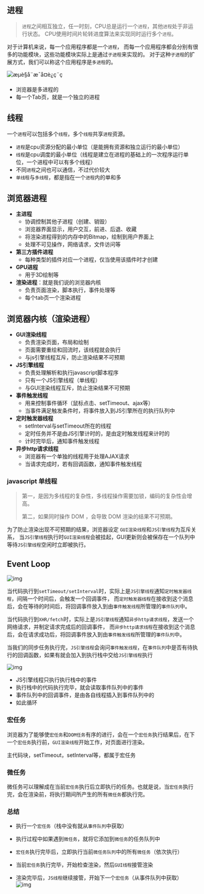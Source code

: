 ## 进程

> `进程`之间相互独立，任一时刻，CPU总是运行一个`进程`，其他`进程`处于非运行状态。 CPU使用时间片轮转进度算法来实现同时运行多个`进程`。



对于计算机来说，每一个应用程序都是一个`进程`， 而每一个应用程序都会分别有很多的功能模块，这些功能模块实际上是通过`子进程`来实现的。 对于这种`子进程`的扩展方式，我们可以称这个应用程序是`多进程`的。

![æµè§å¨æ¯å¤è¿ç¨ç](https://user-gold-cdn.xitu.io/2019/8/21/16cb1f0a851c86b9?imageView2/0/w/1280/h/960/format/webp/ignore-error/1)

- 浏览器是多进程的
- 每一个Tab页，就是一个独立的进程



## 线程

一个`进程`可以包括多个`线程`，多个`线程`共享`进程`资源。



- `进程`是cpu资源分配的最小单位（是能拥有资源和独立运行的最小单位）
- `线程`是cpu调度的最小单位（线程是建立在进程的基础上的一次程序运行单位，一个进程中可以有多个线程）
- 不同`进程`之间也可以通信，不过代价较大
- `单线程`与`多线程`，都是指在一个`进程`内的单和多



## 浏览器进程

- **主进程** 
  - 协调控制其他子进程（创建、销毁）
  - 浏览器界面显示，用户交互，前进、后退、收藏
  - 将渲染进程得到的内存中的Bitmap，绘制到用户界面上
  - 处理不可见操作，网络请求，文件访问等
- **第三方插件进程** 
  - 每种类型的插件对应一个进程，仅当使用该插件时才创建
- **GPU进程** 
  - 用于3D绘制等
- **渲染进程**：就是我们说的浏览器内核
  - 负责页面渲染，脚本执行，事件处理等
  - 每个tab页一个渲染进程



## 浏览器内核（渲染进程）

- **GUI渲染线程**
  - 负责渲染页面，布局和绘制
  - 页面需要重绘和回流时，该线程就会执行
  - 与js引擎线程互斥，防止渲染结果不可预期
- **JS引擎线程**
  - 负责处理解析和执行javascript脚本程序
  - 只有一个JS引擎线程（单线程）
  - 与GUI渲染线程互斥，防止渲染结果不可预期
- **事件触发线程**
  - 用来控制事件循环（鼠标点击、setTimeout、ajax等）
  - 当事件满足触发条件时，将事件放入到JS引擎所在的执行队列中
- **定时触发器线程**
  - setInterval与setTimeout所在的线程
  - 定时任务并不是由JS引擎计时的，是由定时触发线程来计时的
  - 计时完毕后，通知事件触发线程
- **异步http请求线程**
  - 浏览器有一个单独的线程用于处理AJAX请求
  - 当请求完成时，若有回调函数，通知事件触发线程



### javascript 单线程

> 第一，是因为多线程的复杂性，多线程操作需要加锁，编码的复杂性会增高。
>
> 第二，如果同时操作 DOM ，会导致 DOM 渲染的结果不可预期。



为了防止渲染出现不可预期的结果，浏览器设定 `GUI渲染线程`和`JS引擎线程`为互斥关系， 当`JS引擎线程`执行时`GUI渲染线程`会被挂起，GUI更新则会被保存在一个队列中等待`JS引擎线程`空闲时立即被执行。



## Event Loop



![img](https://user-gold-cdn.xitu.io/2019/8/21/16cb1d7433f29c46?imageView2/0/w/1280/h/960/format/webp/ignore-error/1)

当代码执行到`setTimeout/setInterval`时，实际上是`JS引擎线程`通知`定时触发器线程`，间隔一个时间后，会触发一个回调事件， 而`定时触发器线程`在接收到这个消息后，会在等待的时间后，将回调事件放入到由`事件触发线程`所管理的`事件队列`中。

当代码执行到`XHR/fetch`时，实际上是`JS引擎线程`通知`异步http请求线程`，发送一个网络请求，并制定请求完成后的回调事件， 而`异步http请求线程`在接收到这个消息后，会在请求成功后，将回调事件放入到由`事件触发线程`所管理的`事件队列`中。


当我们的同步任务执行完，`JS引擎线程`会询问`事件触发线程`，在`事件队列`中是否有待执行的回调函数，如果有就会加入到执行栈中交给`JS引擎线程`执行

![img](https://user-gold-cdn.xitu.io/2019/8/21/16cb1d7433f29c46?imageView2/0/w/1280/h/960/format/webp/ignore-error/1)

- JS引擎线程只执行执行栈中的事件
- 执行栈中的代码执行完毕，就会读取事件队列中的事件
- 事件队列中的回调事件，是由各自线程插入到事件队列中的
- 如此循环



### 宏任务

浏览器为了能够使`宏任务`和`DOM任务`有序的进行，会在一个`宏任务`执行结果后，在下一个`宏任务`执行前，`GUI渲染线程`开始工作，对页面进行渲染。

主代码块，setTimeout，setInterval等，都属于宏任务



### 微任务

微任务可以理解成在当前`宏任务`执行后立即执行的任务。也就是说，当`宏任务`执行完，会在渲染前，将执行期间所产生的所有`微任务`都执行完。



### 总结

- 执行一个`宏任务`（栈中没有就从`事件队列`中获取）

- 执行过程中如果遇到`微任务`，就将它添加到`微任务`的任务队列中

- `宏任务`执行完毕后，立即执行当前`微任务队列`中的所有`微任务`（依次执行）

- 当前`宏任务`执行完毕，开始检查渲染，然后`GUI线程`接管渲染

- 渲染完毕后，`JS线程`继续接管，开始下一个`宏任务`（从事件队列中获取）
  ![img](https://user-gold-cdn.xitu.io/2019/8/21/16cb1d7bb4bd9fd2?imageView2/0/w/1280/h/960/format/webp/ignore-error/1)

